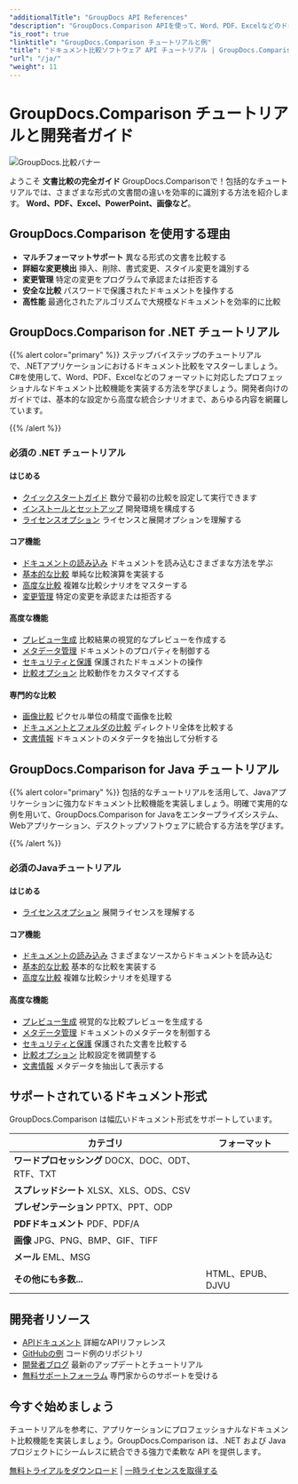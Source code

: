 ```yaml
---
"additionalTitle": "GroupDocs API References"
"description": "GroupDocs.Comparison APIを使って、Word、PDF、Excelなどのドキュメント形式を比較する方法を学びましょう。.NETおよびJava開発者向けのステップバイステップのチュートリアルとコード例をご覧ください。"
"is_root": true
"linktitle": "GroupDocs.Comparison チュートリアルと例"
"title": "ドキュメント比較ソフトウェア API チュートリアル | GroupDocs.Comparison"
"url": "/ja/"
"weight": 11
---
```


# GroupDocs.Comparison チュートリアルと開発者ガイド

![GroupDocs.比較バナー](./groupdocs-comparison-net.svg)

ようこそ **文書比較の完全ガイド** GroupDocs.Comparisonで！包括的なチュートリアルでは、さまざまな形式の文書間の違いを効率的に識別する方法を紹介します。 **Word、PDF、Excel、PowerPoint、画像など**。

## GroupDocs.Comparison を使用する理由

- **マルチフォーマットサポート** 異なる形式の文書を比較する
- **詳細な変更検出** 挿入、削除、書式変更、スタイル変更を識別する
- **変更管理** 特定の変更をプログラムで承認または拒否する
- **安全な比較** パスワードで保護されたドキュメントを操作する
- **高性能** 最適化されたアルゴリズムで大規模なドキュメントを効率的に比較

## GroupDocs.Comparison for .NET チュートリアル

{{% alert color="primary" %}}
ステップバイステップのチュートリアルで、.NETアプリケーションにおけるドキュメント比較をマスターしましょう。C#を使用して、Word、PDF、Excelなどのフォーマットに対応したプロフェッショナルなドキュメント比較機能を実装する方法を学びましょう。開発者向けのガイドでは、基本的な設定から高度な統合シナリオまで、あらゆる内容を網羅しています。

{{% /alert %}}

### 必須の .NET チュートリアル

<div class="row">
<div class="col-md-6">

#### はじめる
- [クイックスタートガイド](./net/quick-start/) 数分で最初の比較を設定して実行できます
- [インストールとセットアップ](./net/getting-started/) 開発環境を構成する
- [ライセンスオプション](./net/licensing-configuration/) ライセンスと展開オプションを理解する

#### コア機能
- [ドキュメントの読み込み](./net/document-loading/) ドキュメントを読み込むさまざまな方法を学ぶ
- [基本的な比較](./net/basic-comparison/) 単純な比較演算を実装する
- [高度な比較](./net/advanced-comparison/) 複雑な比較シナリオをマスターする
- [変更管理](./net/change-management/) 特定の変更を承認または拒否する

</div>
<div class="col-md-6">

#### 高度な機能
- [プレビュー生成](./net/preview-generation/) 比較結果の視覚的なプレビューを作成する
- [メタデータ管理](./net/metadata-management/) ドキュメントのプロパティを制御する
- [セキュリティと保護](./net/security-protection/) 保護されたドキュメントの操作
- [比較オプション](./net/comparison-options/) 比較動作をカスタマイズする

#### 専門的な比較
- [画像比較](./net/image-comparison/) ピクセル単位の精度で画像を比較
- [ドキュメントとフォルダの比較](./net/documents-and-folder-comparison/) ディレクトリ全体を比較する
- [文書情報](./net/document-information/) ドキュメントのメタデータを抽出して分析する

</div>
</div>

## GroupDocs.Comparison for Java チュートリアル

{{% alert color="primary" %}}
包括的なチュートリアルを活用して、Javaアプリケーションに強力なドキュメント比較機能を実装しましょう。明確で実用的な例を用いて、GroupDocs.Comparison for Javaをエンタープライズシステム、Webアプリケーション、デスクトップソフトウェアに統合する方法を学びます。

{{% /alert %}}

### 必須のJavaチュートリアル

<div class="row">
<div class="col-md-6">

#### はじめる
- [ライセンスオプション](./java/licensing-configuration) 展開ライセンスを理解する

#### コア機能
- [ドキュメントの読み込み](./java/document-loading/) さまざまなソースからドキュメントを読み込む
- [基本的な比較](./java/basic-comparison/) 基本的な比較を実装する
- [高度な比較](./java/advanced-comparison/) 複雑な比較シナリオを処理する

</div>
<div class="col-md-6">

#### 高度な機能
- [プレビュー生成](./java/preview-generation/) 視覚的な比較プレビューを生成する
- [メタデータ管理](./java/metadata-management/) ドキュメントのメタデータを制御する
- [セキュリティと保護](./java/security-protection/) 保護された文書を比較する
- [比較オプション](./java/comparison-options/) 比較設定を微調整する
- [文書情報](./java/document-information) メタデータを抽出して表示する

</div>
</div>

## サポートされているドキュメント形式

GroupDocs.Comparison は幅広いドキュメント形式をサポートしています。

| カテゴリ | フォーマット |
|----------|----------|
| **ワードプロセッシング** DOCX、DOC、ODT、RTF、TXT |
| **スプレッドシート** XLSX、XLS、ODS、CSV |
| **プレゼンテーション** PPTX、PPT、ODP |
| **PDFドキュメント** PDF、PDF/A |
| **画像** JPG、PNG、BMP、GIF、TIFF |
| **メール** EML、MSG |
| **その他にも多数...** | HTML、EPUB、DJVU |

## 開発者リソース

- [APIドキュメント](https://reference.groupdocs.com/comparison/) 詳細なAPIリファレンス
- [GitHubの例](https://github.com/groupdocs-comparison/) コード例のリポジトリ
- [開発者ブログ](https://blog.groupdocs.com/category/comparison/) 最新のアップデートとチュートリアル
- [無料サポートフォーラム](https://forum.groupdocs.com/c/comparison/) 専門家からのサポートを受ける

## 今すぐ始めましょう

チュートリアルを参考に、アプリケーションにプロフェッショナルなドキュメント比較機能を実装しましょう。GroupDocs.Comparison は、.NET および Java プロジェクトにシームレスに統合できる強力で柔軟な API を提供します。

[無料トライアルをダウンロード](https://releases.groupdocs.com/comparison) | [一時ライセンスを取得する](https://purchase.groupdocs.com/temporary-license)